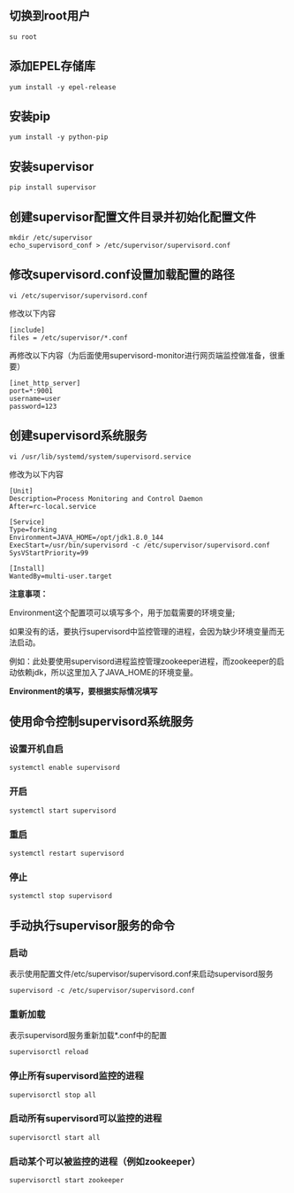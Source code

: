 ## 切换到root用户

```shell
su root
```

## 添加EPEL存储库

```shell
yum install -y epel-release
```

## 安装pip

```shell
yum install -y python-pip
```

## 安装supervisor

```shell
pip install supervisor
```

## 创建supervisor配置文件目录并初始化配置文件

```shell
mkdir /etc/supervisor
echo_supervisord_conf > /etc/supervisor/supervisord.conf
```

## 修改supervisord.conf设置加载配置的路径

```shell
vi /etc/supervisor/supervisord.conf
```

修改以下内容

```
[include]
files = /etc/supervisor/*.conf
```

再修改以下内容（为后面使用supervisord-monitor进行网页端监控做准备，很重要）

```
[inet_http_server]
port=*:9001
username=user
password=123 
```

## 创建supervisord系统服务

```shell
vi /usr/lib/systemd/system/supervisord.service
```

修改为以下内容

```
[Unit]
Description=Process Monitoring and Control Daemon
After=rc-local.service

[Service]
Type=forking
Environment=JAVA_HOME=/opt/jdk1.8.0_144
ExecStart=/usr/bin/supervisord -c /etc/supervisor/supervisord.conf
SysVStartPriority=99

[Install]
WantedBy=multi-user.target
```

**注意事项：**

Environment这个配置项可以填写多个，用于加载需要的环境变量;

如果没有的话，要执行supervisord中监控管理的进程，会因为缺少环境变量而无法启动。

例如：此处要使用supervisord进程监控管理zookeeper进程，而zookeeper的启动依赖jdk，所以这里加入了JAVA_HOME的环境变量。

**Environment的填写，要根据实际情况填写**

## 使用命令控制supervisord系统服务

### 设置开机自启

```shell
systemctl enable supervisord
```

### 开启

```shell
systemctl start supervisord
```

### 重启

```shell
systemctl restart supervisord
```

### 停止

```she
systemctl stop supervisord
```

## 手动执行supervisor服务的命令

### 启动

表示使用配置文件/etc/supervisor/supervisord.conf来启动supervisord服务

```shell
supervisord -c /etc/supervisor/supervisord.conf
```

### 重新加载

表示supervisord服务重新加载*.conf中的配置

```shell
supervisorctl reload
```

### 停止所有supervisord监控的进程

```shell
supervisorctl stop all
```

### 启动所有supervisord可以监控的进程

```shell
supervisorctl start all
```

### 启动某个可以被监控的进程（例如zookeeper）
```shell
supervisorctl start zookeeper
```

